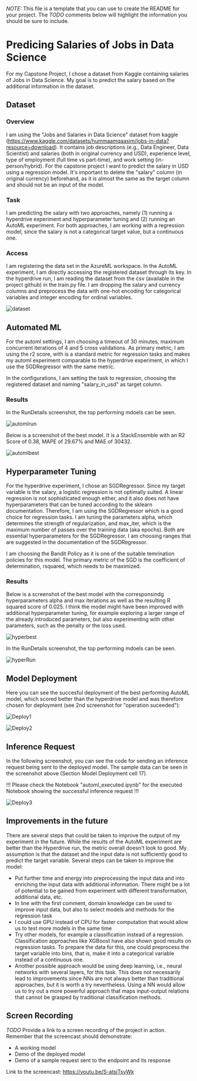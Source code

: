 *NOTE:* This file is a template that you can use to create the README for your project. The *TODO* comments below will highlight the information you should be sure to include.

# Predicing Salaries of Jobs in Data Science

For my Capstone Project, I chose a dataset from Kaggle containing salaries of Jobs in Data Science. My goal is to predict the salary based on the additional information in the dataset.


## Dataset

### Overview
I am using the "Jobs and Salaries in Data Science" dataset from kaggle (https://www.kaggle.com/datasets/hummaamqaasim/jobs-in-data?resource=download). It contains job descriptions (e.g., Data Engineer, Data Scientist) and salaries (both in original currency and USD), experience level, type of employment (full time vs part-time), and work setting (in-person/hybrid). For the capstone project I want to predict the salary in USD using a regression model. It's important to delete the "salary" column (in original currency) beforehand, as it is almost the same as the target column and should not be an input of the model.

### Task
I am predicting the salary with two approaches, namely (1) running a hyperdrive experiment and hyperparameter tuning and (2) running an AutoML experiment. For both approaches, I am working with a regression model, since the salary is not a categorical target value, but a continuous one.

### Access
I am registering the data set in the AzureML workspace. In the AutoML experiment, I am directly accessing the registered dataset through its key.
In the hyperdrive run, I am reading the dataset from the csv (available in the project github) in the train.py file. I am dropping the salary and currency columns and preprocess the data with one-hot encoding for categorical variables and integer encoding for ordinal variables.

![dataset](./images/RegisteredDataset.png)

## Automated ML
For the automl settings, I am choosing a timeout of 30 minutes, maximum concurrent iterations of 4 and 5 cross validations. As primary metric, I am using the r2 score, with is a standard metric for regression tasks and makes my automl experiment comparable to the hyperdrive experiment, in which I use the SGDRegressor with the same metric.

In the configurations, I am setting the task to regression, choosing the registered dataset and naming "salary_in_usd" as target column.

### Results
In the RunDetails screenshot, the top performing mdoels can be seen. 

![automlrun](./images/AutoML_RunDetails.png)
 
Below is a screenshot of the best model. It is a StackEnsemble with an R2 Score of 0.38, MAPE of 29.67% and MAE of 30432.

![automlbest](./images/AutoML_BestModel.png)




## Hyperparameter Tuning

For the hyperdrive experiment, I chose an SGDRegressor. Since my target variable is the salary, a logistic regression is not optimally suited. A linear regression is not sophisticated enough either, and it also does not have hyperparameters that can be tuned according to the sklearn documentation. Therefore, I am using the SGDRegressor which is a good choice for regression tasks. I am tuning the parameters alpha, which determines the strength of regularization, and max_iter, which is the maximum number of passes over the training data (aka epochs). Both are essential hyperparameters for the SGDRegressor. I am choosing ranges that are suggested in the documentation of the SGDRegressor.

I am choosing the Bandit Policy as it is one of the suitable temrination policies for this model. The primary metric of the SGD is the coefficient of determination, rsquared, which needs to be maximized.


### Results
Below is a screenshot of the best model with the corresponsindg hyperparameters alpha and max iterations as well as the resulting R squared score of 0.025. I think the model might have been improved with additional hyperparameter tuning, for example exploring a larger range of the already introduced parameters, but also experimenting with other parameters, such as the penalty or the loss used.

![hyperbest](./images/Hyper_BestModelScreenshot.png)

In the RunDetails screenshot, the top performing mdoels can be seen. 

![hyperRun](./images/Hyper_RunDetails.png)



## Model Deployment

Here you can see the succesful deployment of the best performing AutoML model, which scored better than the hyperdrive model and was therefore chosen for deployment (see 2nd screenshot for "operation suceeded"):

![Deploy1](./images/WEbserviceDeployment_1.png)

![Deploy2](./images/Webservice_Deployment_2_delete.png)

## Inference Request

In the following screenshot, you can see the code for sending an inference request being sent to the deployed model. The sample data can be seen in the screenshot above (Section Model Deployment cell 17).

!!! Please check the Notebook "automl_executed.ipynb" for the executed Notebook showing the successful inference request !!!


![Deploy3](./images/WebserviceDeployment3.png)


## Improvements in the future

There are several steps that could be taken to improve the output of my experiment in the future. While the results of the AutoML experiment are better than the Hyperdrive run, the metric overall doesn't look to good. My assumption is that the dataset and the input data is not sufficiently good to predict the target variable. Several steps can be taken to improve the model:

- Put further time and energy into preprocessing the input data and into enriching the input data with additional information. There might be a lot of potential to be gained from experiment with different transformation, additional data, etc.
- In line with the first comment, domain knowledge can be used to improve input data, but also to select models and methods for the regression task
- I could use GPU instead of CPU for faster computation that would allow us to test more models in the same time
- Try other models, for example a classification instead of a regression. Classification approaches like XGBoost have also shown good results on regression tasks. To prepare the data for this, one could preprocess the target variable into bins, that is, make it into a categorical variable instead of a continuous one. 
- Another possible approach would be using deep learning, i.e., neural networks with several layers, for this task. This does not necessarily lead to improvements since NNs are not always better than traditional approaches, but it is worth a try nevertheless. Using a NN would allow us to try out a more powerful approach that maps input-output relations that cannot be grasped by traditional classification methods.


## Screen Recording
*TODO* Provide a link to a screen recording of the project in action. Remember that the screencast should demonstrate:
- A working model
- Demo of the deployed  model
- Demo of a sample request sent to the endpoint and its response

Link to the screencast: https://youtu.be/S-atsjTsyWk